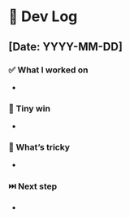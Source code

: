 # 📓 Dev Log

## [Date: YYYY-MM-DD]

### ✅ What I worked on

-

### 🎉 Tiny win

-

### 🤔 What’s tricky

-

### ⏭️ Next step

-
